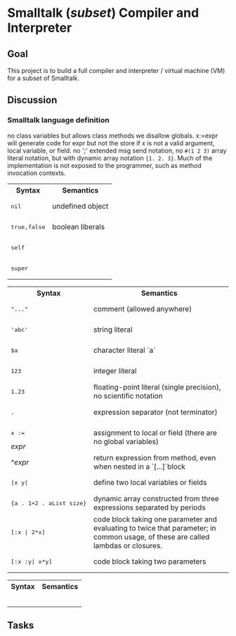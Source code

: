 # Smalltalk (*subset*) Compiler and Interpreter

## Goal

This project is to build a full compiler and interpreter / virtual machine (VM) for a subset of Smalltalk.



## Discussion

### Smalltalk language definition

no class variables but allows class methods
we disallow globals. x:=expr will generate code for expr but not the store if x is not a valid argument, local variable, or field. no ';' extended msg send notation, no `#(1 2 3)` array literal notation, but with dynamic array notation `{1. 2. 3}`. Much of the implementation is not exposed to the programmer, such as method invocation contexts.

<table border="0">
<tr><th><b>Syntax</b></th><th><b>Semantics</b></th></tr>
<tr>
<td><pre>nil</pre></td>
<td>undefined object</td>
</tr>
<tr>
<td><pre>true,false</pre></td>
<td>boolean liberals</td>
</tr>
<tr>
<td><pre>self</pre></td>
<td></td>
</tr>
<tr>
<td><pre>super</pre></td>
<td></td>
</tr>
</table>

<table border="0">
<tr><th><b>Syntax</b></th><th><b>Semantics</b></th></tr>
<tr>
<td><pre>"..."</pre></td>
<td>comment (allowed anywhere)</td>
</tr>
<tr>
<td><pre>'abc'</pre></td>
<td>string literal</td>
</tr>
<tr>
<td><pre>$a</pre></td>
<td>character literal `a`</td>
</tr>
<tr>
<td><pre>123</pre></td>
<td>integer literal</td>
</tr>
<tr>
<td><pre>1.23</pre></td>
<td>floating-point literal (single precision), no scientific notation</td>
</tr>
<tr>
<td><pre>.</pre></td>
<td>expression separator (not terminator)</td>
</tr>
<tr>
<td><pre>x := </pre><i>expr</i></td>
<td>assignment to local or field (there are no global variables)</td>
</tr>
<tr>
<td>^<i>expr</i></td>
<td>return expression from method, even when nested in a `[...]`block</td>
</tr>
<tr>
<td><pre>|x y|</pre></td>
<td>define two local variables or fields</td>
</tr>
<tr>
<td><pre>{a . 1+2 . aList size}</pre></td>
<td>dynamic array constructed from three expressions separated by periods</td>
</tr>
<tr>
<td><pre>[:x | 2*x]</pre></td>
<td>code block taking one parameter and evaluating to twice that parameter; in common usage, of these are called lambdas or closures.</td>
</tr>
<tr>
<td><pre>[:x :y| x*y]</pre></td>
<td>code block taking two parameters</td>
</tr>
</table>

<table border="0">
<tr><th><b>Syntax</b></th><th><b>Semantics</b></th></tr>
<tr>
<td><pre></pre></td>
<td></td>
</tr>
</table>

## Tasks
